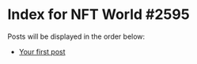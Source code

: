 # Index for NFT World #2595
Posts will be displayed in the order below:

- [Your first post](./001-first.md)

